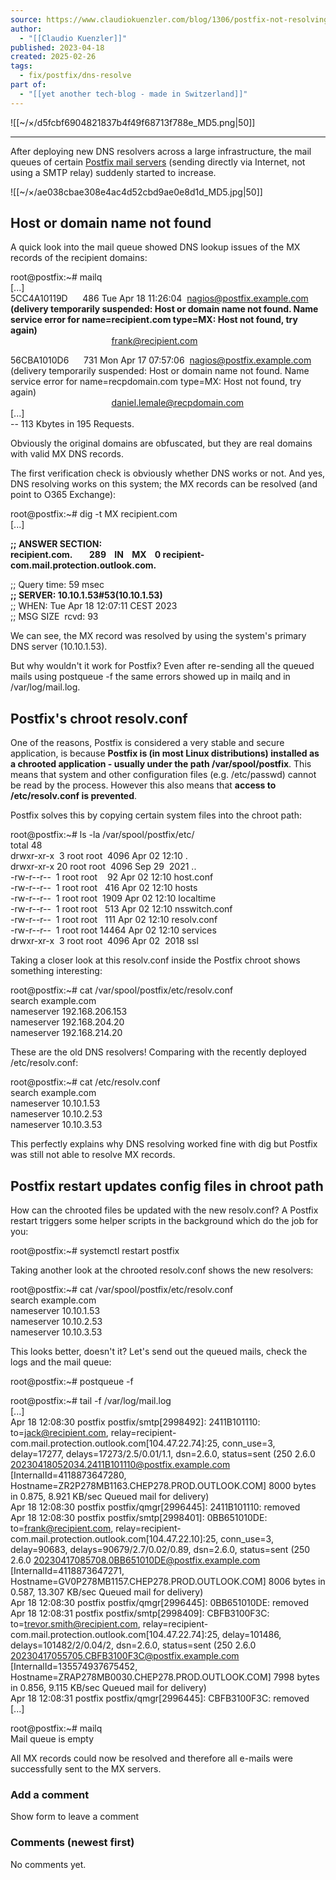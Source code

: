 ```yaml
---
source: https://www.claudiokuenzler.com/blog/1306/postfix-not-resolving-mx-host-domain-not-found-dns-server-change
author:
  - "[[Claudio Kuenzler]]"
published: 2023-04-18
created: 2025-02-26
tags:
  - fix/postfix/dns-resolve
part of:
  - "[[yet another tech-blog - made in Switzerland]]"
---
```

![[~/×/d5fcbf6904821837b4f49f68713f788e_MD5.png|50]]

---

After deploying new DNS resolvers across a large infrastructure, the mail queues of certain [Postfix mail servers](https://www.postfix.org/) (sending directly via Internet, not using a SMTP relay) suddenly started to increase.

![[~/×/ae038cbae308e4ac4d52cbd9ae0e8d1d_MD5.jpg|50]]

## Host or domain name not found

A quick look into the mail queue showed DNS lookup issues of the MX records of the recipient domains:

root@postfix:~# mailq  
\[...\]  
5CC4A10119D      486 Tue Apr 18 11:26:04  nagios@postfix.example.com  
**(delivery temporarily suspended: Host or domain name not found. Name service error for name=recipient.com type=MX: Host not found, try again)**  
                                         frank@recipient.com

56CBA1010D6      731 Mon Apr 17 07:57:06  nagios@postfix.example.com  
(delivery temporarily suspended: Host or domain name not found. Name service error for name=recpdomain.com type=MX: Host not found, try again)  
                                         daniel.lemale@recpdomain.com  
\[...\]  
\-- 113 Kbytes in 195 Requests.

Obviously the original domains are obfuscated, but they are real domains with valid MX DNS records.

The first verification check is obviously whether DNS works or not. And yes, DNS resolving works on this system; the MX records can be resolved (and point to O365 Exchange):

root@postfix:~# dig -t MX recipient.com  
\[...\]

**;; ANSWER SECTION:  
recipient.com.        289    IN    MX    0 recipient-com.mail.protection.outlook.com.**

;; Query time: 59 msec  
**;; SERVER: 10.10.1.53#53(10.10.1.53)**  
;; WHEN: Tue Apr 18 12:07:11 CEST 2023  
;; MSG SIZE  rcvd: 93

We can see, the MX record was resolved by using the system's primary DNS server (10.10.1.53). 

But why wouldn't it work for Postfix? Even after re-sending all the queued mails using postqueue -f the same errors showed up in mailq and in /var/log/mail.log.

## Postfix's chroot resolv.conf

One of the reasons, Postfix is considered a very stable and secure application, is because **Postfix is (in most Linux distributions) installed as a chrooted application - usually under the path /var/spool/postfix**. This means that system and other configuration files (e.g. /etc/passwd) cannot be read by the process. However this also means that **access to /etc/resolv.conf is prevented**.

Postfix solves this by copying certain system files into the chroot path:

root@postfix:~# ls -la /var/spool/postfix/etc/  
total 48  
drwxr-xr-x  3 root root  4096 Apr 02 12:10 .  
drwxr-xr-x 20 root root  4096 Sep 29  2021 ..  
\-rw-r--r--  1 root root    92 Apr 02 12:10 host.conf  
\-rw-r--r--  1 root root   416 Apr 02 12:10 hosts  
\-rw-r--r--  1 root root  1909 Apr 02 12:10 localtime  
\-rw-r--r--  1 root root   513 Apr 02 12:10 nsswitch.conf  
\-rw-r--r--  1 root root   111 Apr 02 12:10 resolv.conf  
\-rw-r--r--  1 root root 14464 Apr 02 12:10 services  
drwxr-xr-x  3 root root  4096 Apr 02  2018 ssl

Taking a closer look at this resolv.conf inside the Postfix chroot shows something interesting:

root@postfix:~# cat /var/spool/postfix/etc/resolv.conf  
search example.com  
nameserver 192.168.206.153  
nameserver 192.168.204.20  
nameserver 192.168.214.20

These are the old DNS resolvers! Comparing with the recently deployed /etc/resolv.conf:

root@postfix:~# cat /etc/resolv.conf  
search example.com  
nameserver 10.10.1.53  
nameserver 10.10.2.53  
nameserver 10.10.3.53

This perfectly explains why DNS resolving worked fine with dig but Postfix was still not able to resolve MX records.

## Postfix restart updates config files in chroot path  

How can the chrooted files be updated with the new resolv.conf? A Postfix restart triggers some helper scripts in the background which do the job for you:

root@postfix:~# systemctl restart postfix

Taking another look at the chrooted resolv.conf shows the new resolvers:

root@postfix:~# cat /var/spool/postfix/etc/resolv.conf  
search example.com  
nameserver 10.10.1.53  
nameserver 10.10.2.53  
nameserver 10.10.3.53

This looks better, doesn't it? Let's send out the queued mails, check the logs and the mail queue:

root@postfix:~# postqueue -f

root@postfix:~# tail -f /var/log/mail.log  
\[...\]  
Apr 18 12:08:30 postfix postfix/smtp\[2998492\]: 2411B101110: to=<jack@recipient.com>, relay=recipient-com.mail.protection.outlook.com\[104.47.22.74\]:25, conn\_use=3, delay=17277, delays=17273/2.5/0.01/1.1, dsn=2.6.0, status=sent (250 2.6.0 <20230418052034.2411B101110@postfix.example.com> \[InternalId=4118873647280, Hostname=ZR2P278MB1163.CHEP278.PROD.OUTLOOK.COM\] 8000 bytes in 0.875, 8.921 KB/sec Queued mail for delivery)  
Apr 18 12:08:30 postfix postfix/qmgr\[2996445\]: 2411B101110: removed  
Apr 18 12:08:30 postfix postfix/smtp\[2998401\]: 0BB651010DE: to=<frank@recipient.com>, relay=recipient-com.mail.protection.outlook.com\[104.47.22.10\]:25, conn\_use=3, delay=90683, delays=90679/2.7/0.02/0.89, dsn=2.6.0, status=sent (250 2.6.0 <20230417085708.0BB651010DE@postfix.example.com> \[InternalId=4118873647271, Hostname=GV0P278MB1157.CHEP278.PROD.OUTLOOK.COM\] 8006 bytes in 0.587, 13.307 KB/sec Queued mail for delivery)  
Apr 18 12:08:30 postfix postfix/qmgr\[2996445\]: 0BB651010DE: removed  
Apr 18 12:08:31 postfix postfix/smtp\[2998409\]: CBFB3100F3C: to=<trevor.smith@recipient.com>, relay=recipient-com.mail.protection.outlook.com\[104.47.22.74\]:25, delay=101486, delays=101482/2/0.04/2, dsn=2.6.0, status=sent (250 2.6.0 <20230417055705.CBFB3100F3C@postfix.example.com> \[InternalId=135574937675452, Hostname=ZRAP278MB0030.CHEP278.PROD.OUTLOOK.COM\] 7998 bytes in 0.856, 9.115 KB/sec Queued mail for delivery)  
Apr 18 12:08:31 postfix postfix/qmgr\[2996445\]: CBFB3100F3C: removed  
\[...\]

root@postfix:~# mailq  
Mail queue is empty

All MX records could now be resolved and therefore all e-mails were successfully sent to the MX servers.  

  

### Add a comment

Show form to leave a comment

### Comments (newest first)

No comments yet.